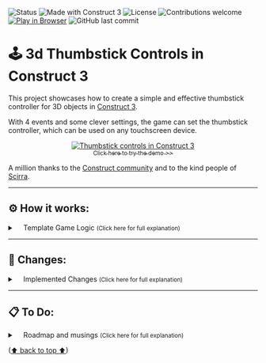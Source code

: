 <a id="readme-top"></a>

![Status](https://img.shields.io/badge/status-under--development-yellow)
![Made with Construct 3](https://img.shields.io/badge/built%20with-Construct%203-blue?logo=construct3)
![License](https://img.shields.io/badge/license-TBD-lightgrey)
![Contributions welcome](https://img.shields.io/badge/contributions-welcome-brightgreen)
[![Play in Browser](https://img.shields.io/badge/Play--Now-Browser-green?logo=google-chrome&logoColor=white)](https://hielo777.github.io/3dThumbstickControls/)
![GitHub last commit](https://img.shields.io/github/last-commit/hielo777/3dThumbstickControls)

# 🕹️ 3d Thumbstick Controls in Construct 3

This project showcases how to create a simple and effective thumbstick controller for 3D objects in [Construct 3](https://www.construct.net/en).

With 4 events and some clever settings, the game can set the thumbstick controller, which can be used on any touchscreen device.


<p align="center">
  <a href="https://hielo777.github.io/ThumbControlPage/">
    <img src="controlsDemo.gif" alt="Thumbstick controls in Construct 3" />
  </a>
  <br />
  <a href="https://hielo777.github.io/ThumbControlPage/">
    <sub>Click here to try the demo >></sub>
  </a>
</p>

A million thanks to the [Construct community](https://www.construct.net/en/forum) and to the kind people of [Scirra](https://www.construct.net/en).

***

 ## ⚙️ How it works:

<details>
<summary>&nbsp;&nbsp;&nbsp;&nbsp;Template Game Logic <small>(Click here for full explanation)</small></summary>

The entire system relies on the interaction of 2 different Construct objects:
- The sprite named **thumbstick01**
- The 8 instances of the sprite named **directionMarker**

The **thumbstick01** has the *"Drag and Drop"* behavior and can be moved on the screen by the player.

The 8 **directionMarker** sprites are set in a circle around **thumbstick01** at 45-degree inclination difference. 

Each **directionMarker** has 2 *Instance Variables:* vx and vy. These variables have 3 possible values: -1, 0, and 1. Each combination indicates the movement in the x and y direction that every **directionMarker** represents.

When the player moves **thumbstick01**, C3 determines which **directionMarker** is closest and uses the vx and vy variables to calculate the correct movement direction for the 3D object **Player3D**:

In the third event, C3 takes the *Instance Variable* vx, multiplies it by the speedPlayer variable, and assigns the result to **Player3D**’s *8Direction* Vector X.
The same process is repeated with vy, producing the value for **Player3D**’s *8Direction* Vector Y.

Together, these two values define the movement direction of the **Player3D** object.

<p align="right">(<a href="#readme-top">⬆  back to top  ⬆</a>)</p>
</details>

***

## 🔀 Changes:
<details>
<summary>&nbsp;&nbsp;&nbsp;&nbsp;Implemented Changes <small>(Click here for full explanation)</small></summary>

- [x] The `Basic Version` folder includes two builds that focus exclusively on thumbstick functionality, with slopes and other refinements removed. These streamlined versions are designed for easier integration into other games

- [x] Moved all the html files to the `html export files` folder for easier project navigation

- [x] Basic thumbstick functionality

- [x] Added tiled background to highlight 3D object movement

- [x] Improved the rotation of the 3D object reflecting the thumbstick movement

- [x] Added solid objects. This is to showcase the basics of a possible 3D-based game using the thumbstick

- [x] Added basic 3D slopes functionalities.
> The initial 3D slopes projects can be found at: https://github.com/hielo777/3DSlopes

- [x] Eliminated the older Player object from the screen to make it less intrusive

- [x] Re-created the exported game files

- [x] Adding basic camera support, allowing the player to change the distance of the camera to the Player3D object, and also to change the altitude of the camera

- [x] Adding a minimum distance and height for the camera controls to avoid weird angles and keep the game playable

- [x] Adding a maximum distance and height for the camera controls to avoid weird angles and keep the game playable. The maximums can be adjusted with the variables maxCameraDistance and maxCameraHeight.

- [x] Adding "diagonal camera controls" that allow for modifying the height and distance of the camera at the same time. The logic for these diagonal controls is similar the one used to control the movement of the Player3D object, using a combination of the instance variables to modify the Y and Z attributes of the 3DCamera.

<p align="right">(<a href="#readme-top">⬆  back to top  ⬆</a>)</p>

</details>

***

## 📋 To Do:
<details>
<summary>&nbsp;&nbsp;&nbsp;&nbsp;Roadmap and musings <small>(Click here for full explanation)</small></summary>

- [ ] Add second thumbstick functionality. Perhaps to control the camera to orbit the 3D object representing the main character.
>> This item is in progress. You can see the finished list above, and some camera control functionality has been added.

- [ ] Add comments to the .c3p document to clarify functionality

- [ ] Improve the slopes functionality to:
> Allow the player jump
> Allow the player go to multiple levels
> Better support for going up and down the slopes. Currently is quite basic and the player can get stuck in the wrong height after leaving a slope on the side

<p align="right">(<a href="#readme-top">⬆  back to top  ⬆</a>)</p>
</details>

<p align="left">(<a href="#readme-top">⬆  back to top  ⬆</a>)</p>
